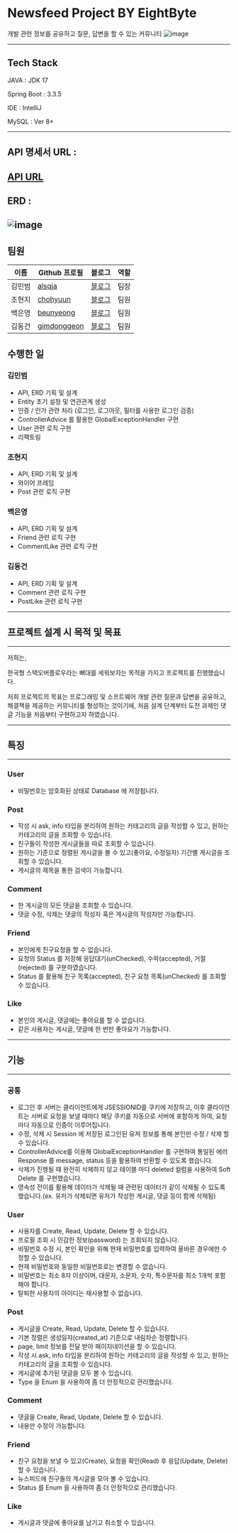 # **Newsfeed Project BY EightByte**
개발 관련 정보를 공유하고 질문, 답변을 할 수 있는 커뮤니티
![image](https://github.com/user-attachments/assets/4468113b-03a3-4c30-973f-ebed6c8250bd)


---
## Tech Stack
JAVA : JDK 17

Spring Boot : 3.3.5

IDE : IntelliJ

MySQL : Ver 8+

---

## **API 명세서 URL :**
[API URL](https://documenter.getpostman.com/view/18429295/2sAYBUCXTm)
---

## ERD :
![image](https://github.com/user-attachments/assets/a0cd3722-6cf4-4425-b269-6bcae2c39856)
---

## 팀원

| 이름              | Github 프로필  | 블로그     | 역할 |
| ----------------- | -------------- | ---------- | ---- |
| 김민범 | [alsqja]      | [블로그](https://velog.io/@alsqja2626/posts)  | 팀장 |
| 조현지 | [chohyuun]    | [블로그](https://something-do-it.tistory.com) | 팀원 |
| 백은영 | [beunyeong]   | [블로그](https://beunyeong.tistory.com)       | 팀원 |
| 김동건 | [gimdonggeon] | [블로그](https://codinggeony.tistory.com)     | 팀원 |

[chohyuun]: https://github.com/chohyuun
[alsqja]: https://github.com/alsqja
[beunyeong]: https://github.com/beunyeong
[gimdonggeon]: https://github.com/gimdonggeon

## 수행한 일

### 김민범

- API, ERD 기획 및 설계
- Entity 초기 설정 및 연관관계 생성
- 인증 / 인가 관련 처리 (로그인, 로그아웃, 필터를 사용한 로그인 검증)
- ControllerAdvice 를 활용한 GlobalExceptionHandler 구현
- User 관련 로직 구현
- 리팩토링

### 조현지

- API, ERD 기획 및 설계
- 와이어 프레임
- Post 관련 로직 구현

### 백은영

- API, ERD 기획 및 설계
- Friend 관련 로직 구현
- CommentLike 관련 로직 구현

### 김동건

- API, ERD 기획 및 설계
- Comment 관련 로직 구현
- PostLike 관련 로직 구현

---

## 프로젝트 설계 시 목적 및 목표

---

저희는,

한국형 스택오버플로우라는 뼈대를 세워보자는 목적을 가지고  프로젝트를 진행했습니다.

저희 프로젝트의 목표는 프로그래밍 및 소프트웨어 개발 관련 질문과 답변을 공유하고, 해결책을 제공하는 커뮤니티를 형성하는 것이기에,  처음 설계 단계부터 도전 과제인 댓글 기능을 처음부터 구현하고자 하였습니다.

---

## 특징

---
### User

- 비밀번호는 암호화된 상태로 Database 에 저장됩니다.

### Post

- 작성 시 ask, info 타입을 분리하여 원하는 카테고리의 글을 작성할 수 있고, 원하는 카테고리의 글을 조회할 수 있습니다.
- 친구들이 작성한 게시글들을 따로 조회할 수 있습니다.
- 원하는 기준으로 정렬된 게시글을 볼 수 있고(좋아요, 수정일자) 기간별 게시글을 조회할 수 있습니다.
- 게시글의 제목을 통한 검색이 가능합니다.

### Comment
- 한 게시글의 모든 댓글을 조회할 수 있습니다.
- 댓글 수정, 삭제는 댓글의 작성자 혹은 게시글의 작성자만 가능합니다.

### Friend
- 본인에게 친구요청을 할 수 없습니다.
- 요청의 Status 를 저장해 응답대기(unChecked), 수락(accepted), 거절(rejected) 를 구분하였습니다.
- Status 를 활용해 친구 목록(accepted), 친구 요청 목록(unChecked) 를 조회할 수 있습니다.

### Like
- 본인의 게시글, 댓글에는 좋아요를 할 수 없습니다.
- 같은 사용자는 게시글, 댓글에 한 번만 좋아요가 가능합니다.

---

## 기능

---
### 공통
- 로그인 후 서버는 클라이언트에게 JSESSIONID를 쿠키에 저장하고, 이후 클라이언트는 서버로 요청을 보낼 때마다 해당 쿠키를 자동으로 서버에 포함하게 하여, 요청마다 자동으로 인증이 이루어집니다.
- 수정, 삭제 시 Session 에 저장된 로그인된 유저 정보를 통해 본인만 수정 / 삭제 할 수 있습니다.
- ControllerAdvice를 이용해 GlobalExceptionHandler 를 구현하여 통일된 에러 Response 를 message, status 등을 활용하여 반환할 수 있도록 했습니다.
- 삭제가 진행될 때 완전히 삭제하지 않고 테이블 마다 deleted 컬럼을 사용하여 Soft Delete 를 구현했습니다.
- 영속성 전이를 활용해 데이터가 삭제될 때 관련된 데이터가 같이 삭제될 수 있도록 했습니다.(ex. 유저가 삭제되면 유저가 작성한 게시글, 댓글 등이 함께 삭제됨)

### User
- 사용자를 Create, Read, Update, Delete 할 수 있습니다.
- 프로필 조회 시 민감한 정보(password) 는 조회되지 않습니다.
- 비밀번호 수정 시, 본인 확인을 위해 현재 비밀번호를 입력하여 올바른 경우에만 수정할 수 있습니다.
- 현재 비밀번호와 동일한 비밀번호로는 변경할 수 없습니다.
- 비밀번호는 최소 8자 이상이며, 대문자, 소문자, 숫자, 특수문자를 최소 1개씩 포함해야 합니다.
- 탈퇴한 사용자의 아이디는 재사용할 수 없습니다.

### Post
- 게시글을 Create, Read, Update, Delete 할 수 있습니다.
- 기본 정렬은 생성일자(created_at) 기준으로 내림차순 정렬합니다.
- page, limit 정보를 전달 받아 페이지네이션을 할 수 있습니다.
- 작성 시 ask, info 타입을 분리하여 원하는 카테고리의 글을 작성할 수 있고, 원하는 카테고리의 글을 조회할 수 있습니다.
- 게시글에 추가된 댓글을 모두 볼 수 있습니다.
- Type 을 Enum 을 사용하여 좀 더 안정적으로 관리했습니다.

### Comment
- 댓글을 Create, Read, Update, Delete 할 수 있습니다.
- 내용만 수정이 가능합니다.

### Friend
- 친구 요청을 보낼 수 있고(Create), 요청을 확인(Read) 후 응답(Update, Delete)할 수 있습니다.
- 뉴스피드에 친구들의 게시글을 모아 볼 수 있습니다.
- Status 를 Enum 을 사용하여 좀 더 안정적으로 관리했습니다.

### Like
- 게시글과 댓글에 좋아요를 남기고 취소할 수 있습니다.

